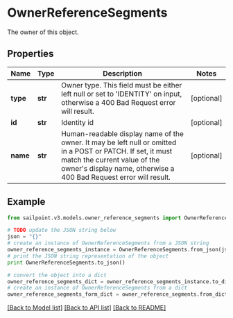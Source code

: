 # OwnerReferenceSegments

The owner of this object.

## Properties

Name | Type | Description | Notes
------------ | ------------- | ------------- | -------------
**type** | **str** | Owner type. This field must be either left null or set to &#39;IDENTITY&#39; on input, otherwise a 400 Bad Request error will result. | [optional] 
**id** | **str** | Identity id | [optional] 
**name** | **str** | Human-readable display name of the owner. It may be left null or omitted in a POST or PATCH. If set, it must match the current value of the owner&#39;s display name, otherwise a 400 Bad Request error will result. | [optional] 

## Example

```python
from sailpoint.v3.models.owner_reference_segments import OwnerReferenceSegments

# TODO update the JSON string below
json = "{}"
# create an instance of OwnerReferenceSegments from a JSON string
owner_reference_segments_instance = OwnerReferenceSegments.from_json(json)
# print the JSON string representation of the object
print OwnerReferenceSegments.to_json()

# convert the object into a dict
owner_reference_segments_dict = owner_reference_segments_instance.to_dict()
# create an instance of OwnerReferenceSegments from a dict
owner_reference_segments_form_dict = owner_reference_segments.from_dict(owner_reference_segments_dict)
```
[[Back to Model list]](../README.md#documentation-for-models) [[Back to API list]](../README.md#documentation-for-api-endpoints) [[Back to README]](../README.md)


